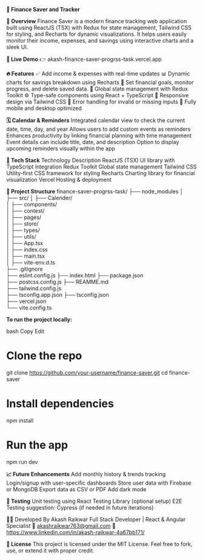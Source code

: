 
**💸 Finance Saver and Tracker**

**📘 Overview**
Finance Saver is a modern finance tracking web application built using ReactJS (TSX) with Redux for state management, Tailwind CSS for styling, and Recharts for dynamic visualizations. It helps users easily monitor their income, expenses, and savings using interactive charts and a sleek UI.

**🚀 Live Demo**
👉 akash-finance-saver-progrss-task.vercel.app

**🔥 Features**
✅ Add income & expenses with real-time updates
📊 Dynamic charts for savings breakdown using Recharts
🎯 Set financial goals, monitor progress, and delete saved data.
🧠 Global state management with Redux Toolkit
⚙️ Type-safe components using React + TypeScript
🧩 Responsive design via Tailwind CSS
🚫 Error handling for invalid or missing inputs
📱 Fully mobile and desktop optimized

**🗓️ Calendar & Reminders**
Integrated calendar view to check the current date, time, day, and year
Allows users to add custom events as reminders
Enhances productivity by linking financial planning with time management
Event details can include title, date, and description
Option to display upcoming reminders visually within the app

**🧰 Tech Stack**
Technology	Description
ReactJS (TSX)	UI library with TypeScript integration
Redux Toolkit	Global state management
Tailwind CSS	Utility-first CSS framework for styling
Recharts	Charting library for financial visualization
Vercel	Hosting & deployment


**📁 Project Structure**
finance-saver-progrss-task/
├── node_modules
│                 
├── src/
│   ├── Calender/                 
│   ├── components/              
│   ├── contest/                
│   ├── pages/                   
│   ├── store/                  
│   ├── types/                  
│   ├── utils/                  
│   ├── App.tsx                 
│   ├── index.css                  
│   ├── main.tsx                 
│   ├── vite-env.d.ts                 
├── .gitignore                   
├── eslint.config.js
├── index.html
├── package.json         
├── postcss.config.js
├── REAMME.md        
├── tailwind.config.js           
├── tsconfig.app.json 
├── tsconfig.json  
├── vercel.json      
└── vite.config.ts

**To run the project locally:**

bash
Copy
Edit
# Clone the repo
git clone https://github.com/your-username/finance-saver.git
cd finance-saver

# Install dependencies
npm install

# Run the app
npm run dev


**📈 Future Enhancements**
 Add monthly history & trends tracking
 Login/signup with user-specific dashboards
 Store user data with Firebase or MongoDB
 Export data as CSV or PDF
 Add dark mode

**🧪 Testing**
Unit testing using React Testing Library (optional setup)
E2E Testing suggestion: Cypress (if needed in future iterations)

🧑‍💻 Developed By
Akash Raikwar
Full Stack Developer | React & Angular Specialist
📧 akashraikwar763@gmail.com
🔗 https://www.linkedin.com/in/akash-raikwar-4a67bb171/

**📜 License**
This project is licensed under the MIT License.
Feel free to fork, use, or extend it with proper credit.
